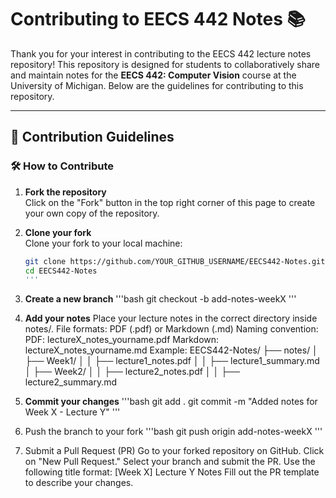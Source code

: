 # Contributing to EECS 442 Notes 📚

Thank you for your interest in contributing to the EECS 442 lecture notes repository! This repository is designed for students to collaboratively share and maintain notes for the **EECS 442: Computer Vision** course at the University of Michigan. Below are the guidelines for contributing to this repository.

---

## 📌 Contribution Guidelines

### 🛠 How to Contribute
1. **Fork the repository**  
   Click on the "Fork" button in the top right corner of this page to create your own copy of the repository.

2. **Clone your fork**  
   Clone your fork to your local machine:
   ```bash
   git clone https://github.com/YOUR_GITHUB_USERNAME/EECS442-Notes.git
   cd EECS442-Notes
   '''
3. **Create a new branch**
   '''bash
   git checkout -b add-notes-weekX
   '''
4. **Add your notes**
Place your lecture notes in the correct directory inside notes/.
File formats: PDF (.pdf) or Markdown (.md)
Naming convention:
PDF: lectureX_notes_yourname.pdf
Markdown: lectureX_notes_yourname.md
Example:
EECS442-Notes/
├── notes/
│   ├── Week1/
│   │   ├── lecture1_notes.pdf
│   │   ├── lecture1_summary.md
│   ├── Week2/
│   │   ├── lecture2_notes.pdf
│   │   ├── lecture2_summary.md


5. **Commit your changes**
   '''bash
   git add .
   git commit -m "Added notes for Week X - Lecture Y"
   '''
6. Push the branch to your fork
  '''bash
  git push origin add-notes-weekX
  '''
7. Submit a Pull Request (PR)
Go to your forked repository on GitHub.
Click on "New Pull Request."
Select your branch and submit the PR.
Use the following title format: [Week X] Lecture Y Notes
Fill out the PR template to describe your changes.
